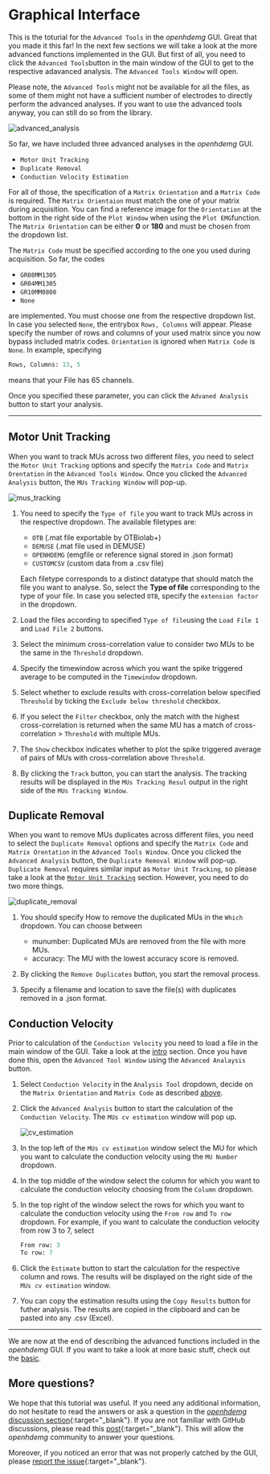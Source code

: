 # Graphical Interface

This is the toturial for the `Advanced Tools` in the *openhdemg* GUI. Great that you made it this far! In the next few sections we will take a look at the more advanced functions implemented in the GUI. But first of all, you need to click the `Advanced Tools`button in the main window of the GUI to get to the respective adavanced analysis. The `Advanced Tools Window` will open.

Please note, the `Advanced Tools` might not be available for all the files, as some of them might not have a sufficient number of electrodes to directly perform the advanced analyses. If you want to use the advanced tools anyway, you can still do so from the library.

![advanced_analysis](md_graphics/gui/advanced_analysis_window.png)

So far, we have included three advanced analyses in the *openhdemg* GUI.

- `Motor Unit Tracking`
- `Duplicate Removal`
- `Conduction Velocity Estimation`

For all of those, the specification of a `Matrix Orientation` and a `Matrix Code` is required. The `Matrix Orientaion` must match the one of your matrix during acquisition. You can find a reference image for the `Orientation` at the bottom in the right side of the `Plot Window` when using the `Plot EMG`function. The `Matrix Orientation` can be either **0** or **180** and must be chosen from the dropdown list.

The `Matrix Code` must be specified according to the one you used during acquisition. So far, the codes

- `GR08MM1305`
- `GR04MM1305`
- `GR10MM0808`
- `None`

are implemented. You must choose one from the respective dropdown list. In case you selected `None`, the entrybox `Rows, Columns` will appear. Please specify the number of rows and columns of your used matrix since you now bypass included matrix codes. `Orientation` is ignored when `Matrix Code` is `None`. In example, specifying

```Python
Rows, Columns: 13, 5
```
means that your File has 65 channels.

Once you specified these parameter, you can click the `Advaned Analysis` button to start your analysis.

-----------------------------------------

## Motor Unit Tracking
When you want to track MUs across two different files, you need to select the `Motor Unit Tracking` options and specify the `Matrix Code` and `Matrix Orentation` in the `Advanced Tools Window`. Once you clicked the `Advanced Analysis` button, the `MUs Tracking Window` will pop-up.

![mus_tracking](md_graphics/gui/mu_tracking_window.png)

1. You need to specify the `Type of file` you want to track MUs across in the respective dropdown. The available filetypes are:

    - `OTB` (.mat file exportable by OTBiolab+)
    - `DEMUSE` (.mat file used in DEMUSE)
    - `OPENHDEMG` (emgfile or reference signal stored in .json format)
    - `CUSTOMCSV` (custom data from a .csv file)

    Each filetype corresponds to a distinct datatype that should match the file you want to analyse. So, select the **Type of file** corresponding to the type of your file. In case you selected `OTB`, specify the `extension factor` in the dropdown.

2. Load the files according to specified `Type of file`using the `Load File 1` and `Load File 2` buttons.

3. Select the minimum cross-correlation value to consider two MUs to be the same in the `Threshold` dropdown.

4. Specify the timewindow across which you want the spike triggered average to be computed in the `Timewindow` dropdown.

5. Select whether to exclude results with cross-correlation below specified `Threshold` by ticking the `Exclude below threshold` checkbox. 

6. If you select the `Filter` checkbox, only the match with the highest cross-correlation is returned when the same MU has a match of cross-correlation > `Threshold` with multiple MUs.

7. The `Show` checkbox indicates whether to plot the spike triggered average of pairs of MUs with cross-correlation above `Threshold`.

8. By clicking the `Track` button, you can start the analysis. The tracking results will be displayed in the `MUs Tracking Resul` output in the right side of the `MUs Tracking Window`.

## Duplicate Removal
When you want to remove MUs duplicates across different files, you need to select the `Duplicate Removal` options and specify the `Matrix Code` and `Matrix Orentation` in the `Advanced Tools Window`. Once you clicked the `Advanced Analysis` button, the `Duplicate Removal Window` will pop-up. `Duplicate Removal` requires similar input as `Motor Unit Tracking`, so please take a look at the [`Motor Unit Tracking`](#motor-unit-tracking) section. However, you need to do two more things. 

![duplicate_removal](md_graphics/gui/duplicate_removal_window.png)

1. You should specify How to remove the duplicated MUs in the `Which` dropdown. You can choose between

    - munumber: Duplicated MUs are removed from the file with more MUs.
    - accuracy: The MU with the lowest accuracy score is removed.

2. By clicking the `Remove Duplicates` button, you start the removal process.

3. Specify a filename and location to save the file(s) with duplicates removed in a .json format.

## Conduction Velocity
Prior to calculation of the `Conduction Velocity` you need to load a file in the main window of the GUI. Take a look at the [intro](gui_intro.md#specifying-an-analysis-file) section.  Once you have done this, open the `Advanced Tool Window` using the `Advanced Analaysis` button. 

1. Select `Conduction Velocity` in the `Analysis Tool` dropdown, decide on the `Matrix Orientation` and `Matrix Code` as described [above](#graphical-interface).

2. Click the `Advanced Analysis` button to start the calculation of the `Conduction Velocity`. The `MUs cv estimation` window will pop up. 

    ![cv_estimation](md_graphics/gui/cv_estimation_window.png)

3. In the top left of the `MUs cv estimation` window select the MU for which you want to calculate the conduction velocity using the `MU Number` dropdown. 

4. In the top middle of the window select the column for which you want to calculate the conduction velocity choosing from the `Column` dropdown.

5. In the top right of the window select the rows for which you want to calculate the conduction velocity using the `From row` and `To row` dropdown. For example, if you want to calculate the conduction velocity from row 3 to 7, select 

    ```Python
    From row: 3
    To row: 7
    ```

6. Click the `Estimate` button to start the calculation for the respective column and rows. The results will be displayed on the right side of the `MUs cv estimation` window. 

7. You can copy the estimation results using the `Copy Results` button for futher analysis. The results are copied in the clipboard and can be pasted into any .csv (Excel). 

--------------------------------------

We are now at the end of describing the advanced functions included in the *openhdemg* GUI. If you want to take a look at more basic stuff, check out the [basic](gui_basics.md).

## More questions?

We hope that this tutorial was useful. If you need any additional information, do not hesitate to read the answers or ask a question in the [*openhdemg* discussion section](https://github.com/GiacomoValliPhD/openhdemg/discussions){:target="_blank"}. If you are not familiar with GitHub discussions, please read this [post](https://github.com/GiacomoValliPhD/openhdemg/discussions/42){:target="_blank"}. This will allow the *openhdemg* community to answer your questions.

Moreover, if you noticed an error that was not properly catched by the GUI, please [report the issue](https://github.com/GiacomoValliPhD/openhdemg/issues){:target="_blank"}.
